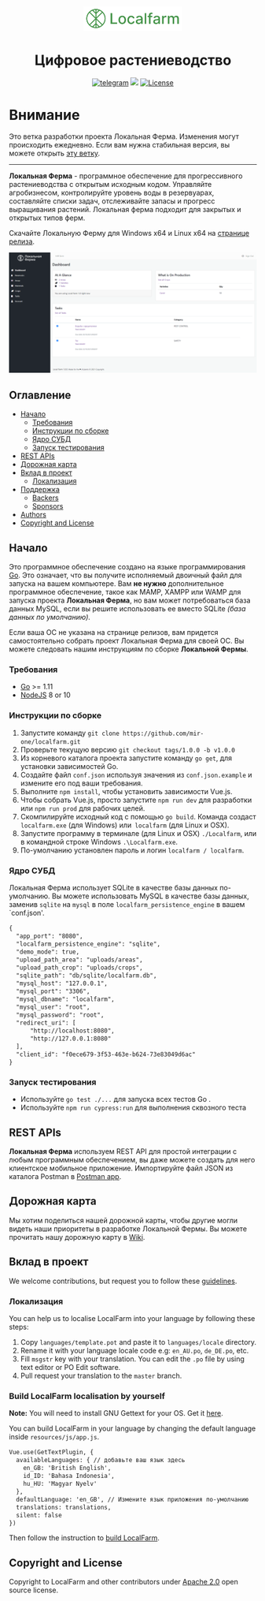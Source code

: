 <div align="center">
    <img src="resources/images/logobig.png" alt="Локальная Ферма" width="200">
    <h1>Цифровое растениеводство</h1>
    <a href="https://t.me/mirlocalfarm"><img src="https://img.shields.io/badge/Telegram-blue.svg?logo=telegram&style=flat&label=chat%20on" alt="telegram"></a>
    <img src="https://img.shields.io/badge/semver-1.0.0-green.svg?maxAge=2592000">
    <a href="https://opensource.org/licenses/Apache-2.0" target="_blank"><img src="https://img.shields.io/badge/License-Apache%202.0-blue.svg" alt="License"></a>
</div>

# Внимание

Это ветка разработки проекта Локальная Ферма. Изменения могут происходить ежедневно. Если вам нужна стабильная версия, вы можете открыть [эту ветку](https://github.com/mir-one/localfarm/tree/master).

---

**Локальная Ферма** - программное обеспечение для прогрессивного растениеводства с открытым исходным кодом. Управляйте агробизнесом, контролируйте уровень воды в резервуарах, составляйте списки задач, отслеживайте запасы и прогресс выращивания растений. Локальная ферма подходит для закрытых и открытых типов ферм.

Скачайте Локальную Ферму для Windows x64 и Linux x64 на [странице релиза](https://github.com/mir-one/localfarm/releases/tag/1.0.0).

![Скриншот](screenshot.PNG)

## Оглавление

* [Начало](#Начало)
    * [Требования](#Требования)
    * [Инструкции по сборке](#Инструкции-по-сборке)
    * [Ядро СУБД](#Ядро-СУБД)
    * [Запуск тестирования](#Запуск-тестирования)
* [REST APIs](#rest-apis)
* [Дорожная карта](#Дорожная-карта)
* [Вклад в проект](#Вклад-в-проект)
    * [Локализация](#localisation)
* [Поддержка](#support-us)
    * [Backers](#backers)
    * [Sponsors](#sponsors)
* [Authors](#authors)
* [Copyright and License](#copyright-and-license)

## Начало

Это программное обеспечение создано на языке программирования [Go](https://golang.org). Это означает, что вы получите исполняемый двоичный файл для запуска на вашем компьютере. Вам **не нужно** дополнительное программное обеспечение, такое как MAMP, XAMPP или WAMP для запуска проекта **Локальная Ферма**, но вам может потребоваться база данных MySQL, если вы решите использовать ее вместо SQLite *(база данных по умолчанию).*

Если ваша ОС не указана на странице релизов, вам придется самостоятельно собрать проект Локальная Ферма для своей ОС. Вы можете следовать нашим инструкциям по сборке **Локальной Фермы**. 

### Требования
- [Go](https://golang.org) >= 1.11
- [NodeJS](https://nodejs.org/en/) 8 or 10

### Инструкции по сборке
1. Запустите команду `git clone https://github.com/mir-one/localfarm.git`
2. Проверьте текущую версию `git checkout tags/1.0.0 -b v1.0.0`
3. Из корневого каталога проекта запустите команду `go get`, для установки зависимостей Go.
4. Создайте файл `conf.json` используя значения из `conf.json.example` и измените его под ваши требования.
5. Выполните `npm install`, чтобы установить зависимости Vue.js. 
6. Чтобы собрать Vue.js, просто запустите `npm run dev` для разработки или `npm run prod` для рабочих целей. 
7. Скомпилируйте исходный код с помощью `go build`. Команда создаст `localfarm.exe` (для Windows) или` localfarm` (для Linux и OSX).
8. Запустите программу в терминале (для Linux и OSX) `./Localfarm`, или в командной строке Windows `.\Localfarm.exe`. 
9. По-умолчанию установлен пароль и логин `localfarm / localfarm`.

### Ядро СУБД

Локальная Ферма использует SQLite в качестве базы данных по-умолчанию. Вы можете использовать MySQL в качестве базы данных, заменив `sqlite` на `mysql` в поле `localfarm_persistence_engine` в вашем `conf.json'. 

```
{
  "app_port": "8080",
  "localfarm_persistence_engine": "sqlite",
  "demo_mode": true,
  "upload_path_area": "uploads/areas",
  "upload_path_crop": "uploads/crops",
  "sqlite_path": "db/sqlite/localfarm.db",
  "mysql_host": "127.0.0.1",
  "mysql_port": "3306",
  "mysql_dbname": "localfarm",
  "mysql_user": "root",
  "mysql_password": "root",
  "redirect_uri": [
      "http://localhost:8080",
      "http://127.0.0.1:8080"
  ],
  "client_id": "f0ece679-3f53-463e-b624-73e83049d6ac"
}
```

### Запуск тестирования
- Используйте `go test ./...` для запуска всех тестов Go .
- Используйте `npm run cypress:run` для выполнения сквозного теста 

## REST APIs
**Локальная Ферма** используем REST API для простой интеграции с любым программным обеспечением, вы даже можете создать для него клиентское мобильное приложение. Импортируйте файл JSON из каталога Postman в [Postman app](https://www.getpostman.com).

## Дорожная карта
Мы хотим поделиться нашей дорожной карты, чтобы другие могли видеть наши приоритеты в разработке Локальной Фермы. Вы можете прочитать нашу дорожную карту в [Wiki](https://github.com/mir-one/localfarm/wiki/Roadmap).

## Вклад в проект
We welcome contributions, but request you to follow these [guidelines](contributing.md).

### Локализация

You can help us to localise LocalFarm into your language by following these steps:

1. Copy `languages/template.pot` and paste it to `languages/locale` directory.
2. Rename it with your language locale code e.g: `en_AU.po`, `de_DE.po`, etc.
3. Fill `msgstr` key with your translation. You can edit the `.po` file by using text editor or PO Edit software.
4. Pull request your translation to the `master` branch.

### Build LocalFarm localisation by yourself

**Note:** You will need to install GNU Gettext for your OS. Get it [here](https://www.gnu.org/software/gettext/).

You can build LocalFarm in your language by changing the default language inside `resources/js/app.js`.

```
Vue.use(GetTextPlugin, {
  availableLanguages: { // добавьте ваш язык здесь
    en_GB: 'British English',
    id_ID: 'Bahasa Indonesia',
    hu_HU: 'Magyar Nyelv'
  },
  defaultLanguage: 'en_GB', // Измените язык приложения по-умолчанию
  translations: translations,
  silent: false
})
```

Then follow the instruction to [build LocalFarm](#building-instructions).

## Copyright and License

Copyright to LocalFarm and other contributors under [Apache 2.0](https://github.com/mir-one/localfarm/blob/master/LICENSE) open source license.
